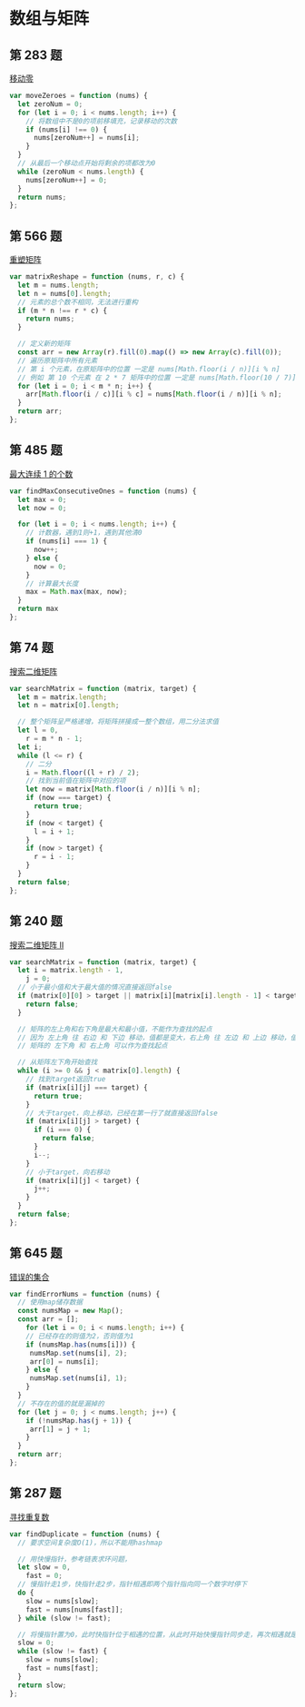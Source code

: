 # 数组与矩阵

## 第 283 题

[移动零](https://leetcode-cn.com/problems/move-zeroes/description/)

```javascript
var moveZeroes = function (nums) {
  let zeroNum = 0;
  for (let i = 0; i < nums.length; i++) {
    // 将数组中不是0的项前移填充，记录移动的次数
    if (nums[i] !== 0) {
      nums[zeroNum++] = nums[i];
    }
  }
  // 从最后一个移动点开始将剩余的项都改为0
  while (zeroNum < nums.length) {
    nums[zeroNum++] = 0;
  }
  return nums;
};
```

## 第 566 题

[重塑矩阵](https://leetcode-cn.com/problems/reshape-the-matrix/)

```javascript
var matrixReshape = function (nums, r, c) {
  let m = nums.length;
  let n = nums[0].length;
  // 元素的总个数不相同，无法进行重构
  if (m * n !== r * c) {
    return nums;
  }

  // 定义新的矩阵
  const arr = new Array(r).fill(0).map(() => new Array(c).fill(0));
  // 遍历原矩阵中所有元素
  // 第 i 个元素，在原矩阵中的位置 一定是 nums[Math.floor(i / n)][i % n]
  // 例如 第 10 个元素 在 2 * 7 矩阵中的位置 一定是 nums[Math.floor(10 / 7)][10 % 7] = nums[1][3]
  for (let i = 0; i < m * n; i++) {
    arr[Math.floor(i / c)][i % c] = nums[Math.floor(i / n)][i % n];
  }
  return arr;
};
```

## 第 485 题

[最大连续 1 的个数](https://leetcode-cn.com/problems/max-consecutive-ones/)

```javascript
var findMaxConsecutiveOnes = function (nums) {
  let max = 0;
  let now = 0;

  for (let i = 0; i < nums.length; i++) {
    // 计数器，遇到1则+1，遇到其他清0
    if (nums[i] === 1) {
      now++;
    } else {
      now = 0;
    }
    // 计算最大长度
    max = Math.max(max, now);
  }
  return max
};
```

## 第 74 题

[搜索二维矩阵](https://leetcode-cn.com/problems/search-a-2d-matrix/)

```javascript
var searchMatrix = function (matrix, target) {
  let m = matrix.length;
  let n = matrix[0].length;

  // 整个矩阵呈严格递增，将矩阵拼接成一整个数组，用二分法求值
  let l = 0,
    r = m * n - 1;
  let i;
  while (l <= r) {
    // 二分
    i = Math.floor((l + r) / 2);
    // 找到当前值在矩阵中对应的项
    let now = matrix[Math.floor(i / n)][i % n];
    if (now === target) {
      return true;
    }
    if (now < target) {
      l = i + 1;
    }
    if (now > target) {
      r = i - 1;
    }
  }
  return false;
};
```

## 第 240 题

[搜索二维矩阵 II](https://leetcode-cn.com/problems/search-a-2d-matrix-ii/description/)

```javascript
var searchMatrix = function (matrix, target) {
  let i = matrix.length - 1,
    j = 0;
  // 小于最小值和大于最大值的情况直接返回false
  if (matrix[0][0] > target || matrix[i][matrix[i].length - 1] < target) {
    return false;
  }

  // 矩阵的左上角和右下角是最大和最小值，不能作为查找的起点
  // 因为 左上角 往 右边 和 下边 移动，值都是变大，右上角 往 左边 和 上边 移动，值都是变小
  // 矩阵的 左下角 和 右上角 可以作为查找起点

  // 从矩阵左下角开始查找
  while (i >= 0 && j < matrix[0].length) {
    // 找到target返回true
    if (matrix[i][j] === target) {
      return true;
    }
    // 大于target，向上移动，已经在第一行了就直接返回false
    if (matrix[i][j] > target) {
      if (i === 0) {
        return false;
      }
      i--;
    }
    // 小于target，向右移动
    if (matrix[i][j] < target) {
      j++;
    }
  }
  return false;
};
```

## 第 645 题

[错误的集合](https://leetcode-cn.com/problems/set-mismatch/)

```javascript
var findErrorNums = function (nums) {
  // 使用map储存数据
  const numsMap = new Map();
  const arr = [];
    for (let i = 0; i < nums.length; i++) {
    // 已经存在的则值为2，否则值为1
    if (numsMap.has(nums[i])) {
     numsMap.set(nums[i], 2);
     arr[0] = nums[i];
    } else {
     numsMap.set(nums[i], 1);
    }
  }
  // 不存在的值的就是漏掉的
  for (let j = 0; j < nums.length; j++) {
    if (!numsMap.has(j + 1)) {
     arr[1] = j + 1;
    }
  }
  return arr;
};
```

## 第 287 题

[寻找重复数](https://leetcode-cn.com/problems/find-the-duplicate-number/description/)

```javascript
var findDuplicate = function (nums) {
  // 要求空间复杂度O(1)，所以不能用hashmap

  // 用快慢指针，参考链表求环问题，
  let slow = 0,
    fast = 0;
  // 慢指针走1步，快指针走2步，指针相遇即两个指针指向同一个数字时停下
  do {
    slow = nums[slow];
    fast = nums[nums[fast]];
  } while (slow != fast);

  // 将慢指针置为0，此时快指针位于相遇的位置，从此时开始快慢指针同步走，再次相遇就是重复的数字
  slow = 0;
  while (slow != fast) {
    slow = nums[slow];
    fast = nums[fast];
  }
  return slow;
};
```
